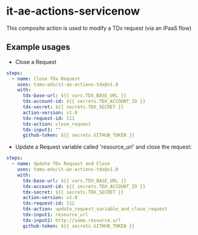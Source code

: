 # it-ae-actions-servicenow

This composite action is used to modify a TDx request (via an iPaaS flow)

## Example usages


- Close a Request
```yaml
steps:
  - name: Close TDx Request
    uses: tamu-edu/it-ae-actions-tdx@v1.0
    with:
      tdx-base-url: ${{ vars.TDX_BASE_URL }}
      tdx-account-id: ${{ secrets.TDX_ACCOUNT_ID }}
      tdx-secret: ${{ secrets.TDX_SECRET }}
      action-version: v1.0
      tdx-request-id: 111
      tdx-action: close_request
      tdx-input1: ""
      github-token: ${{ secrets.GITHUB_TOKEN }}
```

- Update a Request variable called 'resource_url' and close the request:
```yaml
steps:
  - name: Update TDx Request and Close
    uses: tamu-edu/it-ae-actions-tdx@v1.0
    with:
      tdx-base-url: ${{ vars.TDX_BASE_URL }}
      tdx-account-id: ${{ secrets.TDX_ACCOUNT_ID }}
      tdx-secret: ${{ secrets.TDX_SECRET }}
      action-version: v1.0
      tdx-request-id: 112
      tdx-action: update_request_variable_and_close_request
      tdx-input1: resource_url
      tdx-input2: http://some.resource.url
      github-token: ${{ secrets.GITHUB_TOKEN }}
```
